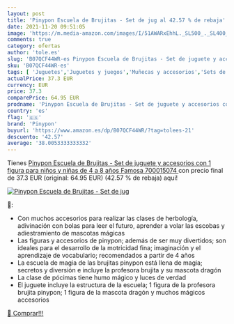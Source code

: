 ```yaml
---
layout: post
title: 'Pinypon Escuela de Brujitas - Set de jug al 42.57 % de rebaja'
date: 2021-11-20 09:51:05
image: 'https://m.media-amazon.com/images/I/51AWARxEhhL._SL500_._SL400_.jpg'
comments: true
category: ofertas
author: 'tole.es'
slug: 'B07QCF44WR-es Pinypon Escuela de Brujitas - Set de juguete y accesorios...'
sku: 'B07QCF44WR-es'
tags: [ 'Juguetes','Juguetes y juegos','Muñecas y accesorios','Sets de accesorios','famosa','pinypon', ]
actualPrice: 37.3 EUR
currency: EUR
price: 37.3
comparePrice: 64.95 EUR
prodname: 'Pinypon Escuela de Brujitas - Set de juguete y accesorios con 1 figura para niños y niñas de 4 a 8 años  Famosa 700015074 '
country: 'es'
flag: '🇪🇸'
brand: 'Pinypon'
buyurl: 'https://www.amazon.es/dp/B07QCF44WR/?tag=tolees-21'
descuento: '42.57'
average: '38.0053333333332'
---
```


Tienes [Pinypon Escuela de Brujitas - Set de juguete y accesorios con 1 figura para niños y niñas de 4 a 8 años  Famosa 700015074 ](https://www.amazon.es/dp/B07QCF44WR/?tag=tolees-21) con precio final de  37.3 EUR (original: 64.95 EUR) (42.57 %  de rebaja) aqui!

[![Pinypon Escuela de Brujitas - Set de jug](https://m.media-amazon.com/images/I/51AWARxEhhL._SL500_._SL400_.jpg)](https://www.amazon.es/dp/B07QCF44WR/?tag=tolees-21)

🔎:

- Con muchos accesorios para realizar las clases de herbología, adivinación con bolas para leer el futuro, aprender a volar las escobas y adiestramiento de mascotas mágicas
- Las figuras y accesorios de pinypon; además de ser muy divertidos; son ideales para el desarrollo de la motricidad fina; imaginación y el aprendizaje de vocabulario; recomendados a partir de 4 años
- La escuela de magia de las brujitas pinypon está llena de magia; secretos y diversión e incluye la profesora brujita y su mascota dragón
- La clase de pócimas tiene humo mágico y luces de verdad
- El juguete incluye la estructura de la escuela; 1 figura de la profesora brujita pinypon; 1 figura de la mascota dragón y muchos mágicos accesorios

[🛒 Comprar!!!](https://www.amazon.es/dp/B07QCF44WR/?tag=tolees-21)
